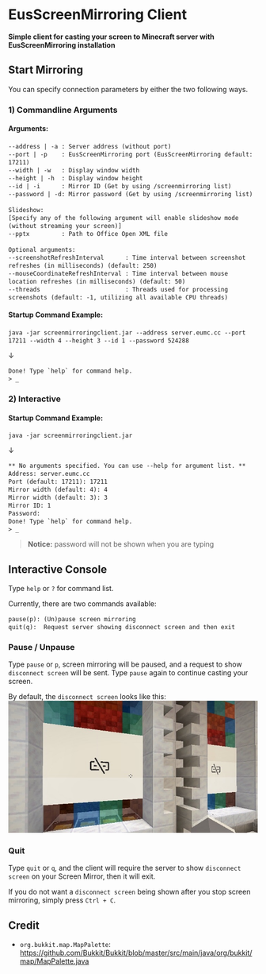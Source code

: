 # EusScreenMirroring Client
**Simple client for casting your screen to Minecraft server with EusScreenMirroring installation**




## Start Mirroring
You can specify connection parameters by either the two following ways.
### 1) Commandline Arguments
#### Arguments:
```
--address | -a : Server address (without port)
--port | -p    : EusScreenMirroring port (EusScreenMirroring default: 17211)
--width | -w   : Display window width
--height | -h  : Display window height
--id | -i      : Mirror ID (Get by using /screenmirroring list)
--password | -d: Mirror password (Get by using /screenmirroring list)

Slideshow:
[Specify any of the following argument will enable slideshow mode (without streaming your screen)]
--pptx         : Path to Office Open XML file

Optional arguments:
--screenshotRefreshInterval      : Time interval between screenshot refreshes (in milliseconds) (default: 250)
--mouseCoordinateRefreshInterval : Time interval between mouse location refreshes (in milliseconds) (default: 50)
--threads                        : Threads used for processing screenshots (default: -1, utilizing all available CPU threads)
```
#### Startup Command Example:
```shell
java -jar screenmirroringclient.jar --address server.eumc.cc --port 17211 --width 4 --height 3 --id 1 --password 524288
```
↓
```
Done! Type `help` for command help.
> _
```



### 2) Interactive

#### Startup Command Example:
```shell
java -jar screenmirroringclient.jar
```
↓
```
** No arguments specified. You can use --help for argument list. **
Address: server.eumc.cc
Port (default: 17211): 17211
Mirror width (default: 4): 4
Mirror width (default: 3): 3
Mirror ID: 1
Password: 
Done! Type `help` for command help.
> _
```
> **Notice:** password will not be shown when you are typing






## Interactive Console
Type `help` or `?` for command list.

Currently, there are two commands available:
```
pause(p): (Un)pause screen mirroring
quit(q):  Request server showing disconnect screen and then exit
```

### Pause / Unpause
Type `pause` or `p`, screen mirroring will be paused, and a request to show `disconnect screen` will be sent. Type `pause` again to continue casting your screen.

By default, the `disconnect screen` looks like this:
![Disconnect Screen](image/disconnect_screen.jpg)



### Quit

Type `quit` or `q`, and the client will require the server to show `disconnect screen` on your Screen Mirror, then it will exit.

If you do not want a `disconnect screen` being shown after you stop screen mirroring, simply press `Ctrl + C`.






## Credit
- `org.bukkit.map.MapPalette`: https://github.com/Bukkit/Bukkit/blob/master/src/main/java/org/bukkit/map/MapPalette.java